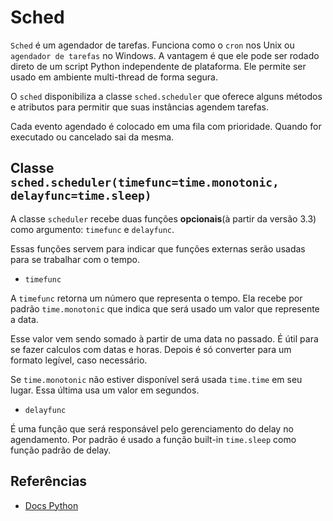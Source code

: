 # Sched
  
`Sched` é um agendador de tarefas. Funciona como o `cron` nos Unix ou `agendador de tarefas` no Windows. A vantagem é que ele pode ser rodado direto de um script Python independente de plataforma. Ele permite ser usado em ambiente multi-thread de forma segura.  

O `sched` disponibiliza a classe `sched.scheduler` que oferece alguns métodos e atributos para permitir que suas instâncias agendem tarefas.  

Cada evento agendado é colocado em uma fila com prioridade. Quando for executado ou cancelado sai da mesma.

## Classe `sched.scheduler(timefunc=time.monotonic, delayfunc=time.sleep)`

A classe `scheduler` recebe duas funções **opcionais**(à partir da versão 3.3) como argumento: `timefunc` e `delayfunc`.  

Essas funções servem para indicar que funções externas serão usadas para se trabalhar com o tempo.

* `timefunc`

A `timefunc` retorna um número que representa o tempo. Ela recebe por padrão `time.monotonic` que indica que será usado um valor que represente a data.  

Esse valor vem sendo somado à partir de uma data no passado. É útil para se fazer calculos com datas e horas. Depois é só converter para um formato legível, caso necessário.  

Se `time.monotonic` não estiver disponível será usada `time.time` em seu lugar. Essa última usa um valor em segundos.  
* `delayfunc`
  
É uma função que será responsável pelo gerenciamento do delay no agendamento. Por padrão é usado a função built-in `time.sleep` como função padrão de delay.  

## Referências
  
* [Docs Python](https://docs.python.org/3/library/sched.html)  